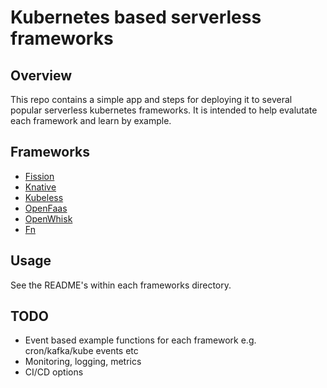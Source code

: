 # Kubernetes based serverless frameworks

## Overview
This repo contains a simple app and steps for deploying it to several popular serverless kubernetes frameworks. It is intended to help evalutate each framework and learn by example.

## Frameworks
* [Fission](https://github.com/fission/fission)
* [Knative](https://github.com/knative/)
* [Kubeless](https://github.com/kubeless/kubeless)
* [OpenFaas](https://www.openfaas.com/)
* [OpenWhisk](http://openwhisk.incubator.apache.org)
* [Fn](http://fnproject.io)

## Usage
See the README's within each frameworks directory.

## TODO
* Event based example functions for each framework e.g. cron/kafka/kube events etc
* Monitoring, logging, metrics
* CI/CD options
